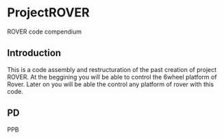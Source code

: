 # ProjectROVER
ROVER code compendium

Introduction
---------------

This is a code assembly and restructuration of the past creation of project ROVER.
At the beggining you will be able to control the 6wheel platform of Rover. Later on you will be able the control any platform of rover with this code.

PD
----------------
PPB
